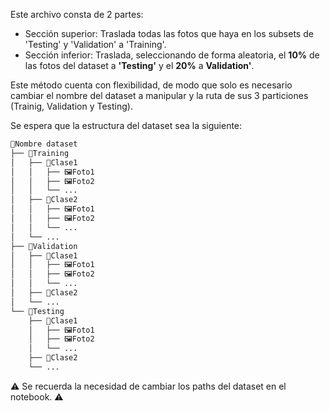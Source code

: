 Este archivo consta de 2 partes:

- Sección superior: Traslada todas las fotos que haya en los subsets de 'Testing' y 'Validation' a 'Training'.
- Sección inferior: Traslada, seleccionando de forma aleatoria, el **10%** de las fotos del dataset a **'Testing'** y el **20%** a **Validation'**.

Este método cuenta con flexibilidad, de modo que solo es necesario cambiar el nombre del dataset a manipular y la ruta de sus 3 particiones (Trainig, Validation y Testing).

Se espera que la estructura del dataset sea la siguiente:

```bash
📂Nombre dataset    
├── 📂Training
│   ├── 📂Clase1 
│   │   ├── 🖼️Foto1
│   │   ├── 🖼️Foto2
│   │   └── ...
│   ├── 📂Clase2   
│   │   ├── 🖼️Foto1
│   │   ├── 🖼️Foto2
│   │   └── ... 
│   └── ...
├── 📂Validation
│   ├── 📂Clase1 
│   │   ├── 🖼️Foto1
│   │   ├── 🖼️Foto2
│   │   └── ...         
│   ├── 📂Clase2         
│   └── ...
└── 📂Testing
    ├── 📂Clase1
    │   ├── 🖼️Foto1
    │   ├── 🖼️Foto2
    │   └── ...           
    ├── 📂Clase2         
    └── ...
```

⚠️ Se recuerda la necesidad de cambiar los paths del dataset en el notebook. ⚠️